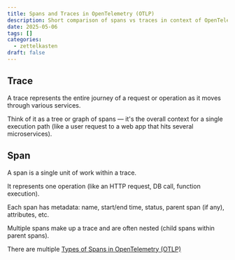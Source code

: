```yaml
---
title: Spans and Traces in OpenTelemetry (OTLP)
description: Short comparison of spans vs traces in context of OpenTelemetry protocol
date: 2025-05-06
tags: []
categories:
  - zettelkasten
draft: false
---
```


## Trace

A trace represents the entire journey of a request or operation as it moves through various services.

Think of it as a tree or graph of spans — it's the overall context for a single execution path (like a user request to a web app that hits several microservices).

## Span

A span is a single unit of work within a trace.

It represents one operation (like an HTTP request, DB call, function execution).

Each span has metadata: name, start/end time, status, parent span (if any), attributes, etc.

Multiple spans make up a trace and are often nested (child spans within parent spans).

There are multiple [Types of Spans in OpenTelemetry (OTLP)](Types%20of%20Spans%20in%20OpenTelemetry%20(OTLP).md)
